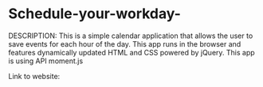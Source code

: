 # Schedule-your-workday-

DESCRIPTION: This is a simple calendar application that allows the user to save events for each hour of the day.
This app runs in the browser and features dynamically updated HTML and CSS powered by jQuery.
This app is using API moment.js

Link to website: 
